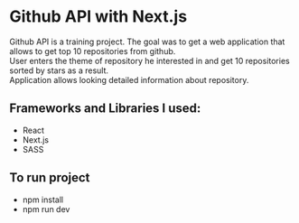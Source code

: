 # Github API with Next.js

Github API is a training project. The goal was to get a web application that allows to get top 10 repositories from github.<br />
User enters the theme of repository he interested in and get 10 repositories sorted by stars as a result.<br />
Application allows looking detailed information about repository.

## Frameworks and Libraries I used:
* React
* Next.js
* SASS

## To run project
* npm install 
* npm run dev

